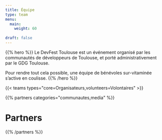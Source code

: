 ```yaml
---
title: Équipe
type: team
menu:
  main:
    weight: 60
    
draft: false
---
```


{{% hero %}}
Le DevFest Toulouse est un événement organisé par les communautés de développeurs de Toulouse, et porté administrativement par le GDG Toulouse.

Pour rendre tout cela possible, une équipe de bénévoles sur-vitaminée s’active en coulisse.
{{% /hero %}}

<!-- ... -->

{{< teams types="core=Organisateurs,volunteers=Volontaires" >}}

<!-- ... -->

{{% partners categories="communautes,media" %}}
# Partners
{{% /partners %}}